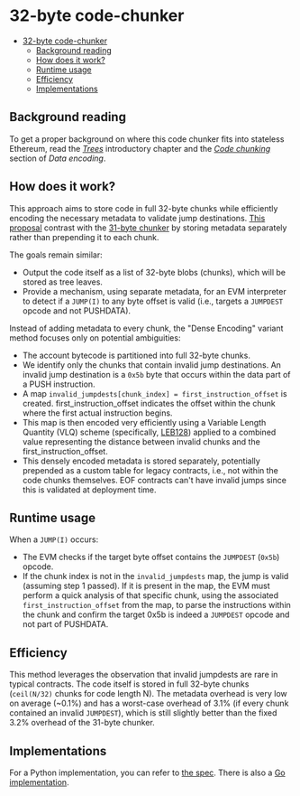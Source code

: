 # 32-byte code-chunker

- [32-byte code-chunker](#32-byte-code-chunker)
  - [Background reading](#background-reading)
  - [How does it work?](#how-does-it-work)
  - [Runtime usage](#runtime-usage)
  - [Efficiency](#efficiency)
  - [Implementations](#implementations)

## Background reading

To get a proper background on where this code chunker fits into stateless Ethereum, read the [*Trees*](intro.md) introductory chapter and the [*Code chunking*](data-encoding.md#code-chunking) section of *Data encoding*.

## How does it work?

This approach aims to store code in full 32-byte chunks while efficiently encoding the necessary metadata to validate jump destinations. [This proposal](https://github.com/ipsilon/eof/blob/eof0-dense/spec/eofv0_verkle.md#encode-only-invalid-jumpdests-dense-encoding) contrast with the [31-byte chunker](31-byte-code-chunker.md) by storing metadata separately rather than prepending it to each chunk.

The goals remain similar:

- Output the code itself as a list of 32-byte blobs (chunks), which will be stored as tree leaves.
- Provide a mechanism, using separate metadata, for an EVM interpreter to detect if a `JUMP(I)` to any byte offset is valid (i.e., targets a `JUMPDEST` opcode and not PUSHDATA).

Instead of adding metadata to every chunk, the "Dense Encoding" variant method focuses only on potential ambiguities:

- The account bytecode is partitioned into full 32-byte chunks.
- We identify only the chunks that contain invalid jump destinations. An invalid jump destination is a `0x5b` byte that occurs within the data part of a PUSH instruction.
- A map `invalid_jumpdests[chunk_index] = first_instruction_offset` is created. first_instruction_offset indicates the offset within the chunk where the first actual instruction begins.
- This map is then encoded very efficiently using a Variable Length Quantity (VLQ) scheme (specifically, [LEB128](https://en.wikipedia.org/wiki/LEB128)) applied to a combined value representing the distance between invalid chunks and the first_instruction_offset.
- This densely encoded metadata is stored separately, potentially prepended as a custom table for legacy contracts, i.e., not within the code chunks themselves. EOF contracts can't have invalid jumps since this is validated at deployment time.

## Runtime usage

When a `JUMP(I)` occurs:

- The EVM checks if the target byte offset contains the `JUMPDEST` (`0x5b`) opcode.
- If the chunk index is not in the `invalid_jumpdests` map, the jump is valid (assuming step 1 passed). If it is present in the map, the EVM must perform a quick analysis of that specific chunk, using the associated `first_instruction_offset` from the map, to parse the instructions within the chunk and confirm the target 0x5b is indeed a `JUMPDEST` opcode and not part of PUSHDATA.

## Efficiency

This method leverages the observation that invalid jumpdests are rare in typical contracts. The code itself is stored in full 32-byte chunks (`ceil(N/32)` chunks for code length N). The metadata overhead is very low on average (~0.1%) and has a worst-case overhead of 3.1% (if every chunk contained an invalid `JUMPDEST`), which is still slightly better than the fixed 3.2% overhead of the 31-byte chunker.

## Implementations

For a Python implementation, you can refer to [the spec](https://github.com/ipsilon/eof/blob/eof0-dense/spec/eofv0_verkle.md#reference-encoding-implementation). There is also a [Go implementation](https://github.com/jsign/chunking-analysis/blob/f819b28c7efaee1d0b630a722bbac494ddf0cd1d/analysis/z32bytechunker/z32bytechunker.go#L107-L190).
